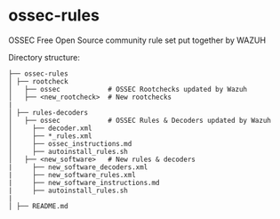 # ossec-rules
OSSEC Free Open Source community rule set put together by WAZUH

Directory structure:

    ├── ossec-rules             
    │ ├── rootcheck            
    │   ├── ossec            # OSSEC Rootchecks updated by Wazuh
    │   ├── <new_rootcheck>  # New rootchecks
    |
    │ ├── rules-decoders      
    │   ├── ossec            # OSSEC Rules & Decoders updated by Wazuh
    │     ├── decoder.xml
    │     ├── *_rules.xml
    │     ├── ossec_instructions.md
    │     ├── autoinstall_rules.sh
    │   ├── <new_software>   # New rules & decoders
    |     ├── new_software_decoders.xml
    |     ├── new_software_rules.xml  
    |     ├── new_software_instructions.md  
    |     ├── autoinstall_rules.sh  
    |
    │ ├── README.md  